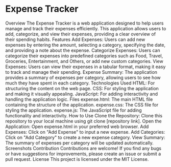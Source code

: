 # Expense Tracker
 Overview The Expense Tracker is a web application designed to help users manage and track their expenses efficiently. This application allows users to add, categorize, and view their expenses, providing a clear overview of their spending habits.  Features Add Expenses: Users can add new expenses by entering the amount, selecting a category, specifying the date, and providing a note about the expense. Categorize Expenses: Users can categorize their expenses into predefined categories such as Food, Travel, Groceries, Entertainment, and Others, or add new custom categories. View Expenses: Users can view their expenses in a tabular format, making it easy to track and manage their spending. Expense Summary: The application provides a summary of expenses per category, allowing users to see how much they have spent in each category. Technologies Used HTML: For structuring the content on the web page. CSS: For styling the application and making it visually appealing. JavaScript: For adding interactivity and handling the application logic. Files expense.html: The main HTML file containing the structure of the application. expense.css: The CSS file for styling the application. expense.js: The JavaScript file for adding functionality and interactivity. How to Use Clone the Repository: Clone this repository to your local machine using git clone [repository link]. Open the Application: Open expense.html in your preferred web browser. Add Expenses: Click on "Add Expense" to input a new expense. Add Categories: Click on "Add Category" to create a new expense category. View Summary: The summary of expenses per category will be updated automatically. Screenshots  Contribution Contributions are welcome! If you find any bugs or have suggestions for improvements, please create an issue or submit a pull request.  License This project is licensed under the MIT License.
